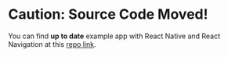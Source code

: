 # Caution: Source Code Moved!

You can find **up to date** example app with React Native and React Navigation at this [repo link](https://github.com/amandeepmittal/react-native-examples/tree/main/rnDeepLinking).
